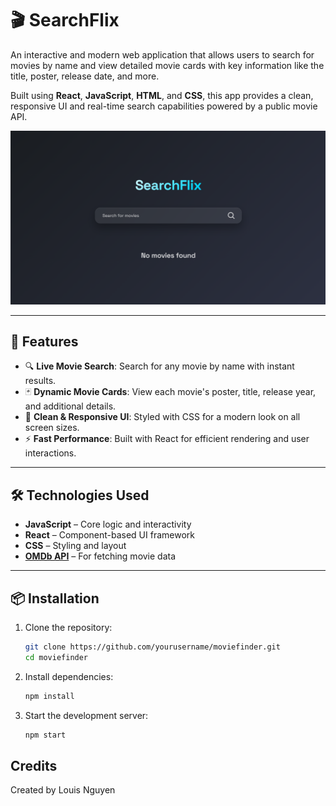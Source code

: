 # 🎬 SearchFlix

An interactive and modern web application that allows users to search for movies by name and view detailed movie cards with key information like the title, poster, release date, and more.

Built using **React**, **JavaScript**, **HTML**, and **CSS**, this app provides a clean, responsive UI and real-time search capabilities powered by a public movie API.

<img src="public/home.png" alt="home page">

---

## 🚀 Features

- 🔍 **Live Movie Search**: Search for any movie by name with instant results.
- 🃏 **Dynamic Movie Cards**: View each movie's poster, title, release year, and additional details.
- 🧼 **Clean & Responsive UI**: Styled with CSS for a modern look on all screen sizes.
- ⚡ **Fast Performance**: Built with React for efficient rendering and user interactions.

---

## 🛠️ Technologies Used

- **JavaScript** – Core logic and interactivity
- **React** – Component-based UI framework
- **CSS** – Styling and layout
- **[OMDb API](https://www.omdbapi.com/)** – For fetching movie data

---

## 📦 Installation

1. Clone the repository:
   ```bash
   git clone https://github.com/yourusername/moviefinder.git
   cd moviefinder

2. Install dependencies:
   ```bash
   npm install

3. Start the development server:
   ```bash
   npm start

## Credits
Created by Louis Nguyen
